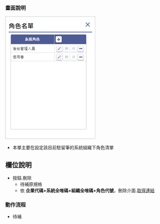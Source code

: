 ### <div id="view">畫面說明</div>

![表單畫面]

* 本單主要在設定該目前駐留筆的系統組織下角色清單

## <div id="object-desc">欄位說明</div>

* 按鈕.刪除
    * <ps>待補原規格</ps>
    * 依 **企業代碼+系統全唯碼+組織全唯碼+角色代號**，刪除介面.[取得連結][link_getRoleURL]


### <div id="action">動作流程</div>
* <ps>待補</ps>


[表單畫面]:attachment/role_list.png "表單畫面"
[link_getRoleURL]:{3}/RTE/SITE/getRoleURL/README
